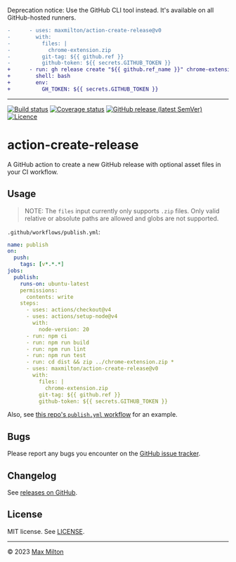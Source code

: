 Deprecation notice: Use the GitHub CLI tool instead. It's available on all GitHub-hosted runners.

```diff
-      - uses: maxmilton/action-create-release@v0
-        with:
-          files: |
-            chrome-extension.zip
-          git-tag: ${{ github.ref }}
-          github-token: ${{ secrets.GITHUB_TOKEN }}
+      - run: gh release create "${{ github.ref_name }}" chrome-extension.zip --draft --generate-notes
+        shell: bash
+        env:
+          GH_TOKEN: ${{ secrets.GITHUB_TOKEN }}
```

---

[![Build status](https://img.shields.io/github/actions/workflow/status/maxmilton/action-create-release/ci.yml?branch=master)](https://github.com/maxmilton/action-create-release/actions)
[![Coverage status](https://img.shields.io/codeclimate/coverage/maxmilton/action-create-release)](https://codeclimate.com/github/maxmilton/action-create-release)
[![GitHub release (latest SemVer)](https://img.shields.io/github/v/release/maxmilton/action-create-release)](https://github.com/maxmilton/action-create-release/releases)
[![Licence](https://img.shields.io/github/license/maxmilton/action-create-release.svg)](https://github.com/maxmilton/action-create-release/blob/master/LICENSE)

# action-create-release

A GitHub action to create a new GitHub release with optional asset files in your CI workflow.

## Usage

> NOTE: The `files` input currently only supports `.zip` files. Only valid relative or absolute paths are allowed and globs are not supported.

`.github/workflows/publish.yml`:

```yml
name: publish
on:
  push:
    tags: [v*.*.*]
jobs:
  publish:
    runs-on: ubuntu-latest
    permissions:
      contents: write
    steps:
      - uses: actions/checkout@v4
      - uses: actions/setup-node@v4
        with:
          node-version: 20
      - run: npm ci
      - run: npm run build
      - run: npm run lint
      - run: npm run test
      - run: cd dist && zip ../chrome-extension.zip *
      - uses: maxmilton/action-create-release@v0
        with:
          files: |
            chrome-extension.zip
          git-tag: ${{ github.ref }}
          github-token: ${{ secrets.GITHUB_TOKEN }}
```

Also, see [this repo's `publish.yml` workflow](.github/workflows/publish.yml) for an example.

## Bugs

Please report any bugs you encounter on the [GitHub issue tracker](https://github.com/maxmilton/action-create-release/issues).

## Changelog

See [releases on GitHub](https://github.com/maxmilton/action-create-release/releases).

## License

MIT license. See [LICENSE](https://github.com/maxmilton/action-create-release/blob/master/LICENSE).

---

© 2023 [Max Milton](https://maxmilton.com)
